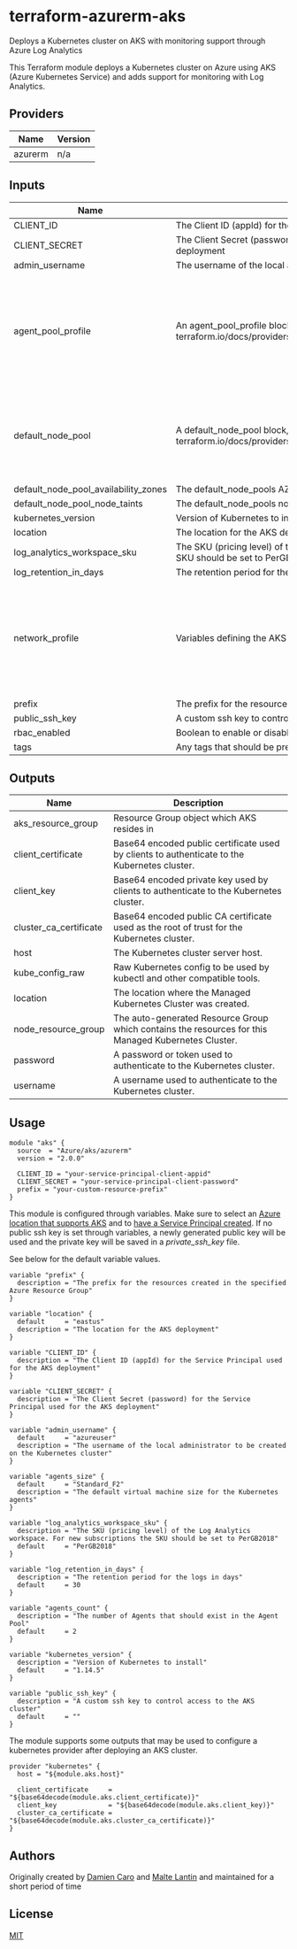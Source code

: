 # terraform-azurerm-aks
Deploys a Kubernetes cluster on AKS with monitoring support through Azure Log Analytics

This Terraform module deploys a Kubernetes cluster on Azure using AKS (Azure Kubernetes Service) and adds support for monitoring with Log Analytics.

<!-- BEGINNING OF PRE-COMMIT-TERRAFORM DOCS HOOK -->
## Providers

| Name | Version |
|------|---------|
| azurerm | n/a |

## Inputs

| Name | Description | Type | Default | Required |
|------|-------------|------|---------|:-----:|
| CLIENT\_ID | The Client ID (appId) for the Service Principal used for the AKS deployment | `string` | n/a | yes |
| CLIENT\_SECRET | The Client Secret (password) for the Service Principal used for the AKS deployment | `string` | n/a | yes |
| admin\_username | The username of the local administrator to be created on the Kubernetes cluster | `string` | `"azureuser"` | no |
| agent\_pool\_profile | An agent\_pool\_profile block, see terraform.io/docs/providers/azurerm/r/kubernetes\_cluster.html#agent\_pool\_profile | `list(any)` | <pre>[<br>  {<br>    "agents_count": 2,<br>    "count": 1,<br>    "name": "nodepool",<br>    "os_disk_size_gb": 50,<br>    "os_type": "Linux",<br>    "vm_size": "standard_f2"<br>  }<br>]<br></pre> | no |
| default\_node\_pool | A default\_node\_pool block, see terraform.io/docs/providers/azurerm/r/kubernetes\_cluster.html#default\_node\_pool | `map(any)` | <pre>{<br>  "enable_auto_scaling": true,<br>  "name": "nodepool",<br>  "os_disk_size_gb": 50,<br>  "type": "VirtualMachineScaleSets",<br>  "vm_size": "standard_f2"<br>}<br></pre> | no |
| default\_node\_pool\_availability\_zones | The default\_node\_pools AZs | `list(string)` | n/a | yes |
| default\_node\_pool\_node\_taints | The default\_node\_pools node taints | `list(string)` | n/a | yes |
| kubernetes\_version | Version of Kubernetes to install | `string` | `"1.14.5"` | no |
| location | The location for the AKS deployment | `string` | `"eastus"` | no |
| log\_analytics\_workspace\_sku | The SKU (pricing level) of the Log Analytics workspace. For new subscriptions the SKU should be set to PerGB2018 | `string` | `"PerGB2018"` | no |
| log\_retention\_in\_days | The retention period for the logs in days | `number` | `30` | no |
| network\_profile | Variables defining the AKS network profile config | <pre>object({<br>    network_plugin     = string<br>    network_policy     = string<br>    dns_service_ip     = string<br>    docker_bridge_cidr = string<br>    pod_cidr           = string<br>    service_cidr       = string<br>    load_balancer_sku  = string<br>  })<br></pre> | <pre>{<br>  "dns_service_ip": "",<br>  "docker_bridge_cidr": "",<br>  "load_balancer_sku": "Basic",<br>  "network_plugin": "kubenet",<br>  "network_policy": "",<br>  "pod_cidr": "",<br>  "service_cidr": ""<br>}<br></pre> | no |
| prefix | The prefix for the resources created in the specified Azure Resource Group | `string` | n/a | yes |
| public\_ssh\_key | A custom ssh key to control access to the AKS cluster | `string` | `""` | no |
| rbac\_enabled | Boolean to enable or disable role-based access control | `bool` | `true` | no |
| tags | Any tags that should be present on resources | `map(string)` | `{}` | no |

## Outputs

| Name | Description |
|------|-------------|
| aks\_resource\_group | Resource Group object which AKS resides in |
| client\_certificate | Base64 encoded public certificate used by clients to authenticate to the Kubernetes cluster. |
| client\_key | Base64 encoded private key used by clients to authenticate to the Kubernetes cluster. |
| cluster\_ca\_certificate | Base64 encoded public CA certificate used as the root of trust for the Kubernetes cluster. |
| host | The Kubernetes cluster server host. |
| kube\_config\_raw | Raw Kubernetes config to be used by kubectl and other compatible tools. |
| location | The location where the Managed Kubernetes Cluster was created. |
| node\_resource\_group | The auto-generated Resource Group which contains the resources for this Managed Kubernetes Cluster. |
| password | A password or token used to authenticate to the Kubernetes cluster. |
| username | A username used to authenticate to the Kubernetes cluster. |

<!-- END OF PRE-COMMIT-TERRAFORM DOCS HOOK -->



## Usage

```hcl
module "aks" {
  source  = "Azure/aks/azurerm"
  version = "2.0.0"

  CLIENT_ID = "your-service-principal-client-appid"
  CLIENT_SECRET = "your-service-principal-client-password"
  prefix = "your-custom-resource-prefix"
}
```

This module is configured through variables. Make sure to select an [Azure location that supports AKS](https://azure.microsoft.com/en-us/global-infrastructure/services/?products=kubernetes-service) and to [have a Service Principal created](https://www.terraform.io/docs/providers/azurerm/authenticating_via_service_principal.html). If no public ssh key is set through variables, a newly generated public key will be used and the private key will be saved in a *private_ssh_key* file.

See below for the default variable values.

```hcl
variable "prefix" {
  description = "The prefix for the resources created in the specified Azure Resource Group"
}

variable "location" {
  default     = "eastus"
  description = "The location for the AKS deployment"
}

variable "CLIENT_ID" {
  description = "The Client ID (appId) for the Service Principal used for the AKS deployment"
}

variable "CLIENT_SECRET" {
  description = "The Client Secret (password) for the Service Principal used for the AKS deployment"
}

variable "admin_username" {
  default     = "azureuser"
  description = "The username of the local administrator to be created on the Kubernetes cluster"
}

variable "agents_size" {
  default     = "Standard_F2"
  description = "The default virtual machine size for the Kubernetes agents"
}

variable "log_analytics_workspace_sku" {
  description = "The SKU (pricing level) of the Log Analytics workspace. For new subscriptions the SKU should be set to PerGB2018"
  default     = "PerGB2018"
}

variable "log_retention_in_days" {
  description = "The retention period for the logs in days"
  default     = 30
}

variable "agents_count" {
  description = "The number of Agents that should exist in the Agent Pool"
  default     = 2
}

variable "kubernetes_version" {
  description = "Version of Kubernetes to install"
  default     = "1.14.5"
}

variable "public_ssh_key" {
  description = "A custom ssh key to control access to the AKS cluster"
  default     = ""
}
```

The module supports some outputs that may be used to configure a kubernetes
provider after deploying an AKS cluster.

```
provider "kubernetes" {
  host = "${module.aks.host}"

  client_certificate     = "${base64decode(module.aks.client_certificate)}"
  client_key             = "${base64decode(module.aks.client_key)}"
  cluster_ca_certificate = "${base64decode(module.aks.cluster_ca_certificate)}"
}
```

## Authors

Originally created by [Damien Caro](http://github.com/dcaro) and [Malte Lantin](http://github.com/n01d) and
maintained for a short period of time

## License

[MIT](LICENSE)
